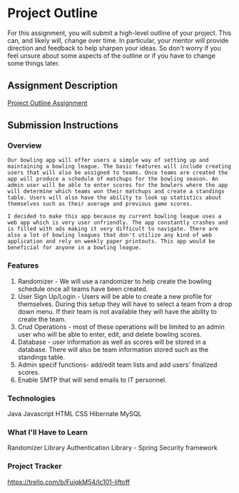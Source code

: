 # Project Outline
For this assignment, you will submit a high-level outline of your project. This can, and likely will, change over time. In particular, your mentor will provide direction and feedback to help sharpen your ideas. So don't worry if you feel unsure about some aspects of the outline or if you have to change some things later.

## Assignment Description
[Project Outline Assignment](https://education.launchcode.org/liftoff/modules/assignments/project-outline)

## Submission Instructions

### Overview
    Our bowling app will offer users a simple way of setting up and maintaining a bowling league. The basic features will include creating users that will also be assigned to teams. Once teams are created the app will produce a schedule of matchups for the bowling season. An admin user will be able to enter scores for the bowlers where the app will determine which teams won their matchups and create a standings table. Users will also have the ability to look up statistics about themselves such as their average and previous game scores. 

    I decided to make this app because my current bowling league uses a web app which is very user unfriendly. The app constantly crashes and is filled with ads making it very difficult to navigate. There are also a lot of bowling leagues that don't utilize any kind of web application and rely on weekly paper printouts. This app would be beneficial for anyone in a bowling league.

### Features
1) Randomizer - We will use a randomizer to help create the bowling schedule once all teams have been created.
2) User Sign Up/Login - Users will be able to create a new profile for themselves. During this setup they will have to select a team from a drop down menu. If their team is not available they will have the ability to create the team.
3) Crud Operations - most of these operations will be limited to an admin user who will be able to enter, edit, and delete bowling scores.
4) Database - user information as well as scores will be stored in a database. There will also be team information stored such as the standings table.
5) Admin specif functions- add/edit team lists and add users' finalized scores.
6) Enable SMTP that will send emails to IT personnel.
### Technologies
Java
Javascript
HTML
CSS
Hibernate
MySQL
### What I'll Have to Learn
Randomizer Library
Authentication Library - Spring Security framework
### Project Tracker
https://trello.com/b/FujqkM54/lc101-liftoff
